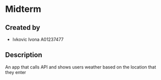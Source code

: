 # Midterm
## Created by
- Ivkovic Ivona A01237477
## Description
An app that calls API and shows users weather based on the location that they enter